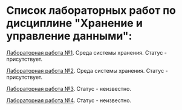# Список лабораторных работ по дисциплине "Хранение и управление данными":

[Лабораторная работа №1](https://github.com/oooNAKooo/BSUIR/tree/main/7%20sem/HiUD/lab_1). Среда системы хранения. Статус - присутствует.

[Лабораторная работа №2](https://github.com/oooNAKooo/BSUIR/tree/main/7%20sem/HiUD/lab_2). Среда системы хранения. Статус - присутствует.

[Лабораторная работа №3](https://github.com/oooNAKooo/BSUIR/tree/main/7%20sem/HiUD/lab_3). Статус - неизвестно.

[Лабораторная работа №4](https://github.com/oooNAKooo/BSUIR/tree/main/7%20sem/HiUD/lab_4). Статус - неизвестно.
